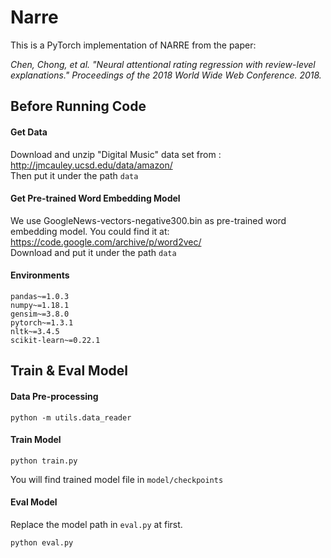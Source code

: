 # Narre
This is a PyTorch implementation of NARRE from the paper:  
  
_Chen, Chong, et al. "Neural attentional rating regression with review-level explanations." Proceedings of the 2018 World Wide Web Conference. 2018._


## Before Running Code

#### Get Data
Download and unzip "Digital Music" data set from :  
http://jmcauley.ucsd.edu/data/amazon/  
Then put it under the path `data`

#### Get Pre-trained Word Embedding Model
We use GoogleNews-vectors-negative300.bin as pre-trained word embedding model.
You could find it at:  
https://code.google.com/archive/p/word2vec/  
Download and put it under the path `data`

#### Environments
```
pandas~=1.0.3
numpy~=1.18.1
gensim~=3.8.0
pytorch~=1.3.1
nltk~=3.4.5
scikit-learn~=0.22.1
```

## Train & Eval Model

#### Data Pre-processing
```
python -m utils.data_reader
```

#### Train Model
```
python train.py
```
You will find trained model file in `model/checkpoints`

#### Eval Model  
Replace the model path in `eval.py` at first.
```
python eval.py
```
